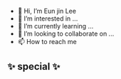 - 👋 Hi, I’m Eun jin Lee
- 👀 I’m interested in ...
- 🌱 I’m currently learning ...
- 💞️ I’m looking to collaborate on ...
- 📫 How to reach me

 ✨ special ✨
-
